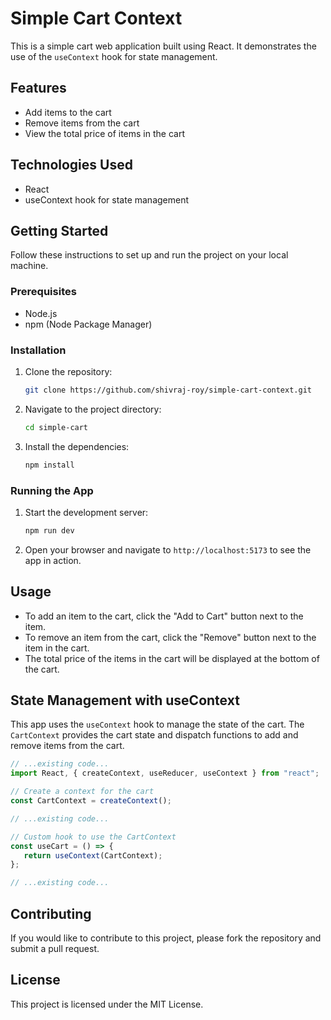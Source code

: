 # Simple Cart Context

This is a simple cart web application built using React. It demonstrates the use of the `useContext` hook for state management.

## Features

-  Add items to the cart
-  Remove items from the cart
-  View the total price of items in the cart

## Technologies Used

-  React
-  useContext hook for state management

## Getting Started

Follow these instructions to set up and run the project on your local machine.

### Prerequisites

-  Node.js
-  npm (Node Package Manager)

### Installation

1. Clone the repository:
   ```bash
   git clone https://github.com/shivraj-roy/simple-cart-context.git
   ```
2. Navigate to the project directory:
   ```bash
   cd simple-cart
   ```
3. Install the dependencies:
   ```bash
   npm install
   ```

### Running the App

1. Start the development server:
   ```bash
   npm run dev
   ```
2. Open your browser and navigate to `http://localhost:5173` to see the app in action.

## Usage

-  To add an item to the cart, click the "Add to Cart" button next to the item.
-  To remove an item from the cart, click the "Remove" button next to the item in the cart.
-  The total price of the items in the cart will be displayed at the bottom of the cart.

## State Management with useContext

This app uses the `useContext` hook to manage the state of the cart. The `CartContext` provides the cart state and dispatch functions to add and remove items from the cart.

```javascript
// ...existing code...
import React, { createContext, useReducer, useContext } from "react";

// Create a context for the cart
const CartContext = createContext();

// ...existing code...

// Custom hook to use the CartContext
const useCart = () => {
   return useContext(CartContext);
};

// ...existing code...
```

## Contributing

If you would like to contribute to this project, please fork the repository and submit a pull request.

## License

This project is licensed under the MIT License.
